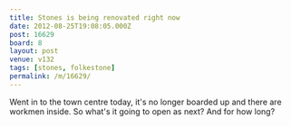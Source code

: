 ```yaml
---
title: Stones is being renovated right now
date: 2012-08-25T19:08:05.000Z
post: 16629
board: 8
layout: post
venue: v132
tags: [stones, folkestone]
permalink: /m/16629/
---
```

Went in to the town centre today, it's no longer boarded up and there are workmen inside. So what's it going to open as next? And for how long?
